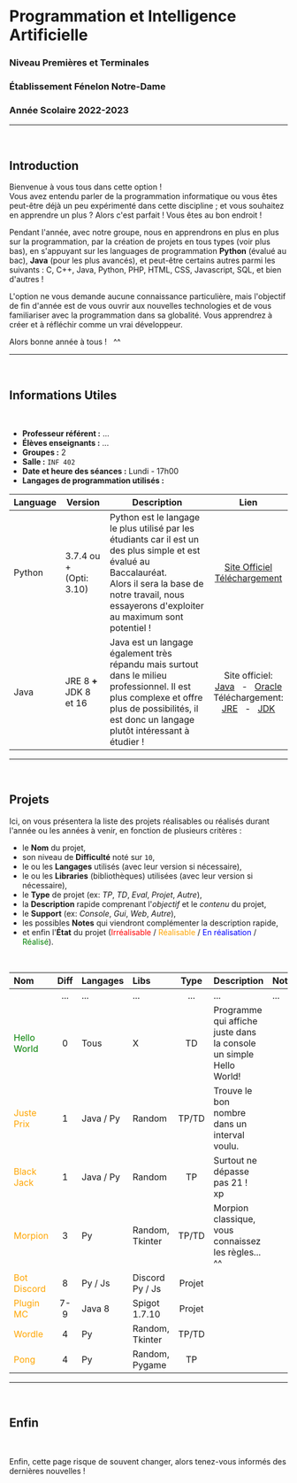 # Programmation et Intelligence Artificielle

### Niveau Premières et Terminales

### Établissement Fénelon Notre-Dame

### Année Scolaire 2022-2023

---

<br />

## Introduction

Bienvenue à vous tous dans cette option !<br />
Vous avez entendu parler de la programmation informatique ou vous êtes peut-être déjà un peu expérimenté
dans cette discipline ; et vous souhaitez en apprendre un plus ? Alors c'est parfait ! Vous êtes au bon endroit !

Pendant l'année, avec notre groupe, nous en apprendrons en plus en plus sur la programmation, par la création de
projets en tous types (voir plus bas), en s'appuyant sur les languages de programmation **Python** (évalué au bac),
**Java** (pour les plus avancés), et peut-être certains autres parmi les suivants :
C, C++, Java, Python, PHP, HTML, CSS, Javascript, SQL, et bien d'autres !

L'option ne vous demande aucune connaissance particulière, mais l'objectif de fin d'année est de vous ouvrir aux
nouvelles technologies et de vous familiariser avec la programmation dans sa globalité. Vous apprendrez à créer
et à réfléchir comme un vrai développeur.

Alors bonne année à tous ! &nbsp; ^^

---

<br />

## Informations Utiles

<br />

- **Professeur référent :** ...
- **Élèves enseignants :** ...
- **Groupes :** 2
- **Salle :** `INF 402`
- **Date et heure des séances :** Lundi - 17h00
- **Langages de programmation utilisés :**

| Language | Version                      | Description                                                                                                                                                                                                               |                                                                                                                           Lien                                                                                                                            |
|----------|------------------------------|---------------------------------------------------------------------------------------------------------------------------------------------------------------------------------------------------------------------------|:---------------------------------------------------------------------------------------------------------------------------------------------------------------------------------------------------------------------------------------------------------:|
| Python   | 3.7.4 ou +<br />(Opti: 3.10) | Python est le langage le plus utilisé par les étudiants car il est un des plus simple et est évalué au Baccalauréat.<br />Alors il sera la base de notre travail, nous essayerons d'exploiter au maximum sont potentiel ! |                                                                             [Site Officiel](https://www.python.org/)<br />[Téléchargement](https://www.python.org/downloads/)                                                                             |
| Java     | JRE 8 **+** JDK 8 et 16      | Java est un langage également très répandu mais surtout dans le milieu professionnel. Il est plus complexe et offre plus de possibilités, il est donc un langage plutôt intéressant à étudier !                           | Site officiel:<br />[Java](https://www.java.com/fr/) &nbsp; - &nbsp; [Oracle](https://www.oracle.com/java/)<br />Téléchargement:<br />[JRE](https://www.java.com/fr/download/) &nbsp; - &nbsp; [JDK](https://www.oracle.com/java/technologies/downloads/) |

---

<br />

## Projets

Ici, on vous présentera la liste des projets réalisables ou réalisés durant l'année ou les années à venir,
en fonction de plusieurs critères :
- le **Nom** du projet,
- son niveau de **Difficulté** noté sur `10`,
- le ou les **Langages** utilisés (avec leur version si nécessaire),
- le ou les **Libraries** (bibliothèques) utilisées (avec leur version si nécessaire),
- le **Type** de projet (ex: *TP*, *TD*, *Eval*, *Projet*, *Autre*),
- la **Description** rapide comprenant l'*objectif* et le *contenu* du projet,
- le **Support** (ex: *Console*, *Gui*, *Web*, *Autre*),
- les possibles **Notes** qui viendront complémenter la description rapide,
- et enfin l'**État** du projet
(<span style="color: red">Irréalisable</span> / <span style="color: orange">Réalisable</span>
/ <span style="color: blue">En réalisation</span> / <span style="color: green">Réalisé</span>).

<br />

| Nom                                            | Diff | Langages  | Libs            |  Type  | Description                                                        | Notes |    Support    |                     État                      |
|:-----------------------------------------------|:----:|:----------|:----------------|:------:|:-------------------------------------------------------------------|:------|:-------------:|:---------------------------------------------:|
| <span style="color: white">...</span>          | ...  | ...       | ...             |  ...   | ...                                                                | ...   |      ...      |     <span style="color: white">...</span>     |
| <span style="color: green">Hello World</span>  |  0   | Tous      | X               |   TD   | Programme qui affiche juste dans la console un simple Hello World! |       |    Console    |   <span style="color: green">Réalisé</span>   |
| <span style="color: orange">Juste Prix</span>  |  1   | Java / Py | Random          | TP/TD  | Trouve le bon nombre dans un interval voulu.                       |       | Console / Gui | <span style="color: orange">Réalisable</span> |
| <span style="color: orange">Black Jack</span>  |  1   | Java / Py | Random          |   TP   | Surtout ne dépasse pas 21 ! &nbsp; xp                              |       |    Console    | <span style="color: orange">Réalisable</span> |
| <span style="color: orange">Morpion</span>     |  3   | Py        | Random, Tkinter | TP/TD  | Morpion classique, vous connaissez les règles... ^^                |       |      Gui      | <span style="color: orange">Réalisable</span> |
| <span style="color: orange">Bot Discord</span> |  8   | Py / Js   | Discord Py / Js | Projet |                                                                    |       |    Discord    | <span style="color: orange">Réalisable</span> |
| <span style="color: orange">Plugin MC</span>   | 7-9  | Java 8    | Spigot 1.7.10   | Projet |                                                                    |       |   Minecraft   | <span style="color: orange">Réalisable</span> |
| <span style="color: orange">Wordle</span>      |  4   | Py        | Random, Tkinter | TP/TD  |                                                                    |       |      Gui      | <span style="color: orange">Réalisable</span> |
| <span style="color: orange">Pong</span>        |  4   | Py        | Random, Pygame  |   TP   |                                                                    |       |      Gui      | <span style="color: orange">Réalisable</span> |

---

<br />

## Enfin

<br />

Enfin, cette page risque de souvent changer, alors tenez-vous informés des dernières nouvelles !
